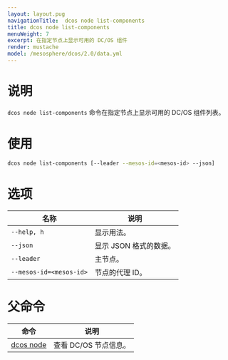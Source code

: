 ```yaml
---
layout: layout.pug
navigationTitle:  dcos node list-components
title: dcos node list-components
menuWeight: 7
excerpt: 在指定节点上显示可用的 DC/OS 组件
render: mustache
model: /mesosphere/dcos/2.0/data.yml
---
```



# 说明
`dcos node list-components` 命令在指定节点上显示可用的 DC/OS 组件列表。

# 使用

```bash
dcos node list-components [--leader --mesos-id=<mesos-id> --json]
```

# 选项

| 名称 | 说明 |
|---------|-------------|
| `--help, h`   | 显示用法。 |
| `--json`   | 显示 JSON 格式的数据。|
| `--leader`   | 主节点。|
| `--mesos-id=<mesos-id>`   | 节点的代理 ID。|

# 父命令

| 命令 | 说明 |
|---------|-------------|
| [dcos node](/mesosphere/dcos/cn/2.0/cli/command-reference/dcos-node/) | 查看 DC/OS 节点信息。 |



